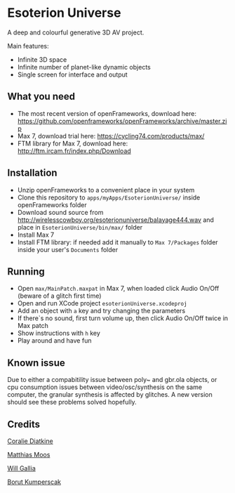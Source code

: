 Esoterion Universe
==================

A deep and colourful generative 3D AV project.

Main features:
- Infinite 3D space
- Infinite number of planet-like dynamic objects
- Single screen for interface and output

What you need
-------------

- The most recent version of openFrameworks, download here: https://github.com/openframeworks/openFrameworks/archive/master.zip
- Max 7, download trial here: https://cycling74.com/products/max/
- FTM library for Max 7, download here: http://ftm.ircam.fr/index.php/Download

Installation
------------

- Unzip openFrameworks to a convenient place in your system
- Clone this repository to `apps/myApps/EsoterionUniverse/` inside openFrameworks folder
- Download sound source from http://wirelesscowboy.org/esoterionuniverse/balayage444.wav and place in `EsoterionUniverse/bin/max/` folder
- Install Max 7
- Install FTM library: if needed add it manually to `Max 7/Packages` folder inside your user's `Documents` folder

Running
-------

- Open `max/MainPatch.maxpat` in Max 7, when loaded click Audio On/Off (beware of a glitch first time)
- Open and run XCode project `esoterionUniverse.xcodeproj`
- Add an object with `a` key and try changing the parameters
- If there`s no sound, first turn volume up, then click Audio On/Off twice in Max patch
- Show instructions with `h` key
- Play around and have fun

Known issue
-----------

Due to either a compabitility issue between poly~ and gbr.ola objects, or cpu consumption issues between video/osc/synthesis on the same computer, the granular synthesis is affected by glitches. A new version should see these problems solved hopefully.

Credits
---------------------

[Coralie Diatkine](http://coraliediatkine.eu)

[Matthias Moos](http://matthiasmoos.tumblr.com)

[Will Gallia](http://willgallia.com)

[Borut Kumperscak](http://wirelesscowboy.org)